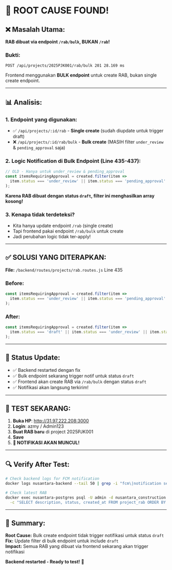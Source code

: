 # 🎯 ROOT CAUSE FOUND!

## ❌ Masalah Utama:

**RAB dibuat via endpoint `/rab/bulk`, BUKAN `/rab`!**

### Bukti:
```
POST /api/projects/2025PJK001/rab/bulk 201 28.169 ms
```

Frontend menggunakan **BULK endpoint** untuk create RAB, bukan single create endpoint.

---

## 📊 Analisis:

### 1. **Endpoint yang digunakan:**
- ✅ `/api/projects/:id/rab` - **Single create** (sudah diupdate untuk trigger draft)
- ❌ `/api/projects/:id/rab/bulk` - **Bulk create** (MASIH filter `under_review` & `pending_approval` saja)

### 2. **Logic Notification di Bulk Endpoint (Line 435-437):**
```js
// OLD - Hanya untuk under_review & pending_approval
const itemsRequiringApproval = created.filter(item => 
  item.status === 'under_review' || item.status === 'pending_approval'
);
```

**Karena RAB dibuat dengan status `draft`, filter ini menghasilkan array kosong!**

### 3. **Kenapa tidak terdeteksi?**
- Kita hanya update endpoint `/rab` (single create)
- Tapi frontend pakai endpoint `/rab/bulk` untuk create
- Jadi perubahan logic tidak ter-apply!

---

## ✅ SOLUSI YANG DITERAPKAN:

**File:** `/backend/routes/projects/rab.routes.js` Line 435

### Before:
```js
const itemsRequiringApproval = created.filter(item => 
  item.status === 'under_review' || item.status === 'pending_approval'
);
```

### After:
```js
const itemsRequiringApproval = created.filter(item => 
  item.status === 'draft' || item.status === 'under_review' || item.status === 'pending_approval'
);
```

---

## 🔄 Status Update:

- ✅ Backend restarted dengan fix
- ✅ Bulk endpoint sekarang trigger notif untuk status `draft`
- ✅ Frontend akan create RAB via `/rab/bulk` dengan status `draft`
- ✅ Notifikasi akan langsung terkirim!

---

## 📱 TEST SEKARANG:

1. **Buka HP**: http://31.97.222.208:3000
2. **Login**: azmy / Admin123  
3. **Buat RAB baru** di project 2025PJK001
4. **Save**
5. **🔔 NOTIFIKASI AKAN MUNCUL!**

---

## 🔍 Verify After Test:

```bash
# Check backend logs for FCM notification
docker logs nusantara-backend --tail 50 | grep -i "fcm\|notification sent"

# Check latest RAB
docker exec nusantara-postgres psql -U admin -d nusantara_construction \
  -c "SELECT description, status, created_at FROM project_rab ORDER BY created_at DESC LIMIT 1;"
```

---

## 📝 Summary:

**Root Cause:** Bulk create endpoint tidak trigger notifikasi untuk status `draft`
**Fix:** Update filter di bulk endpoint untuk include `draft`  
**Impact:** Semua RAB yang dibuat via frontend sekarang akan trigger notifikasi

**Backend restarted - Ready to test!** 🚀
